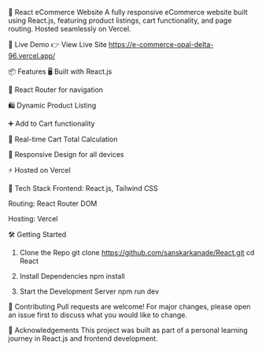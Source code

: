 🛒 React eCommerce Website
A fully responsive eCommerce website built using React.js, featuring product listings, cart functionality, and page routing. Hosted seamlessly on Vercel.

🚀 Live Demo
👉 View Live Site
https://e-commerce-opal-delta-96.vercel.app/

📦 Features
🖥️ Built with React.js

🧭 React Router for navigation

🛍️ Dynamic Product Listing

➕ Add to Cart functionality

🧮 Real-time Cart Total Calculation

🎨 Responsive Design for all devices

⚡ Hosted on Vercel

🧰 Tech Stack
Frontend: React.js, Tailwind CSS

Routing: React Router DOM

Hosting: Vercel

🛠️ Getting Started
1. Clone the Repo
git clone https://github.com/sanskarkanade/React.git
cd React

2. Install Dependencies
npm install

3. Start the Development Server
npm run dev

🤝 Contributing
Pull requests are welcome! For major changes, please open an issue first to discuss what you would like to change.

🙌 Acknowledgements
This project was built as part of a personal learning journey in React.js and frontend development.
